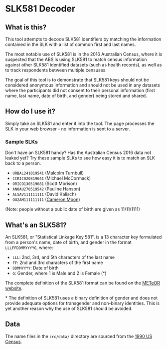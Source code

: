 SLK581 Decoder
==============

What is this?
-------------
This tool attempts to decode SLK581 identifiers by matching the information contained in the SLK with a list of common first and last names.

The most notable use of SLK581 is in the 2016 Australian Census, where it is suspected that the ABS is using SLK581 to match census information against other SLK581 identified datasets (such as health records), as well as to track respondents between multiple censuses.

The goal of this tool is to demonstrate that SLK581 keys should not be considered anonymous information and should not be used in any datasets where the participants did not consent to their personal information (first name, last name, date of birth, and gender) being stored and shared.

How do I use it?
----------------
Simply take an SLK581 and enter it into the tool. The page processes the SLK
in your web browser - no information is sent to a server.

### Sample SLKs ###
Don't have an SLK581 handy? Has the Australian Census 2016 data not leaked yet? Try these sample SLKs to see how easy it is to match an SLK back to a person.

- `URBAL241019541` (Malcolm Turnbull)
- `CCRIC020819641` (Michael McCormack)
- `ORICO130519681` (Scott Morison)
- `ANOAU270519542` (Pauline Hanson)
- `ALSAV111111111` (David Kalisch)
- `OO2AM111111111` ([Cameron Moon](https://twitter.com/cmrn))

(Note: people without a public date of birth are given as 11/11/1111)

What's an SLK581?
-----------------
An SLK581, or "Statistical Linkage Key 581", is a 13 character key formulated from a person's name, date of birth, and gender in the format `LLLFFDDMMYYYYG`, where:

- `LLL`: 2nd, 3rd, and 5th characters of the last name
- `FF`: 2nd and 3rd characters of the first name
- `DDMMYYYY`: Date of birth
- `G`: Gender, where 1 is Male and 2 is Female (\*)

The complete definition of the SLK581 format can be found on the [METeOR website](http://meteor.aihw.gov.au/content/index.phtml/itemId/349510).

\* The definition of SLK581 uses a binary definition of gender and does not provide adequate options for transgender and non-binary identities. This is yet another reason why the use of SLK581 should be avoided.

Data
----
The name files in the `src/data/` directory are sourced from the [1990 US Census](http://www.census.gov/topics/population/genealogy/data/1990_census/1990_census_namefiles.html).
